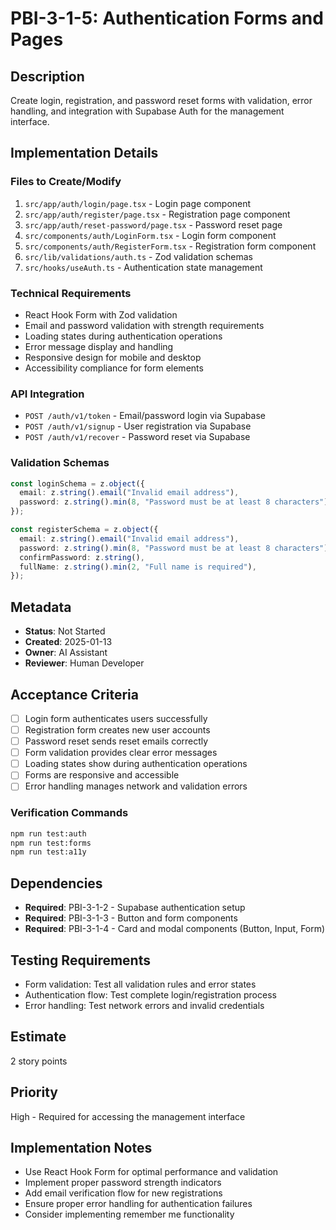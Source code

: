 # PBI-3-1-5: Authentication Forms and Pages

## Description

Create login, registration, and password reset forms with validation, error handling,
and integration with Supabase Auth for the management interface.

## Implementation Details

### Files to Create/Modify

1. `src/app/auth/login/page.tsx` - Login page component
2. `src/app/auth/register/page.tsx` - Registration page component
3. `src/app/auth/reset-password/page.tsx` - Password reset page
4. `src/components/auth/LoginForm.tsx` - Login form component
5. `src/components/auth/RegisterForm.tsx` - Registration form component
6. `src/lib/validations/auth.ts` - Zod validation schemas
7. `src/hooks/useAuth.ts` - Authentication state management

### Technical Requirements

- React Hook Form with Zod validation
- Email and password validation with strength requirements
- Loading states during authentication operations
- Error message display and handling
- Responsive design for mobile and desktop
- Accessibility compliance for form elements

### API Integration

- `POST /auth/v1/token` - Email/password login via Supabase
- `POST /auth/v1/signup` - User registration via Supabase
- `POST /auth/v1/recover` - Password reset via Supabase

### Validation Schemas

```typescript
const loginSchema = z.object({
  email: z.string().email("Invalid email address"),
  password: z.string().min(8, "Password must be at least 8 characters"),
});

const registerSchema = z.object({
  email: z.string().email("Invalid email address"),
  password: z.string().min(8, "Password must be at least 8 characters"),
  confirmPassword: z.string(),
  fullName: z.string().min(2, "Full name is required"),
});
```

## Metadata

- **Status**: Not Started
- **Created**: 2025-01-13
- **Owner**: AI Assistant
- **Reviewer**: Human Developer

## Acceptance Criteria

- [ ] Login form authenticates users successfully
- [ ] Registration form creates new user accounts
- [ ] Password reset sends reset emails correctly
- [ ] Form validation provides clear error messages
- [ ] Loading states show during authentication operations
- [ ] Forms are responsive and accessible
- [ ] Error handling manages network and validation errors

### Verification Commands

```bash
npm run test:auth
npm run test:forms
npm run test:a11y
```

## Dependencies

- **Required**: PBI-3-1-2 - Supabase authentication setup
- **Required**: PBI-3-1-3 - Button and form components
- **Required**: PBI-3-1-4 - Card and modal components (Button, Input, Form)

## Testing Requirements

- Form validation: Test all validation rules and error states
- Authentication flow: Test complete login/registration process
- Error handling: Test network errors and invalid credentials

## Estimate

2 story points

## Priority

High - Required for accessing the management interface

## Implementation Notes

- Use React Hook Form for optimal performance and validation
- Implement proper password strength indicators
- Add email verification flow for new registrations
- Ensure proper error handling for authentication failures
- Consider implementing remember me functionality
